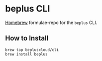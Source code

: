 # beplus CLI

[Homebrew](https://brew.sh/) formulae-repo for the `beplus` CLI.

## How to Install

```shell
brew tap bepluscloud/cli
brew install beplus
```
